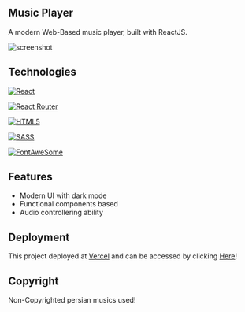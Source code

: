 ## Music Player
A modern Web-Based music player, built with ReactJS.

![screenshot](https://user-images.githubusercontent.com/7151395/178441304-db95ceaa-21f3-4cc0-8dfc-a46153061668.jpg)


## Technologies
[![React](https://img.shields.io/badge/React-18.1.0-blue)](#)

[![React Router](https://img.shields.io/badge/Reactrouter-6.3.0-green)](#)

[![HTML5](https://img.shields.io/badge/HTML-5-orange)](#)

[![SASS](https://img.shields.io/badge/Saas-1.52.2-red)](#)

[![FontAweSome](https://img.shields.io/badge/Fontawesome-6.1.1-yellow)](#)


## Features
- Modern UI with dark mode
- Functional components based
- Audio controllering ability


## Deployment
This project deployed at [Vercel](http://vercel.com) and can be accessed by clicking [Here](http://music-player-ehsunoo.vercel.app/)!

## Copyright
Non-Copyrighted persian musics used!
